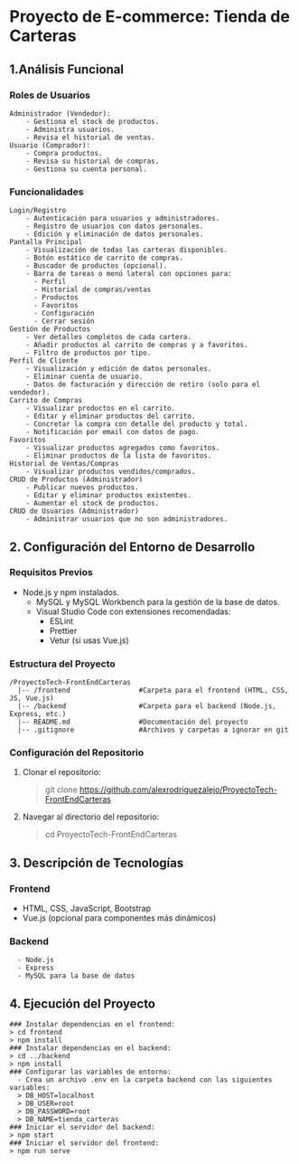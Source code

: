 # Proyecto de E-commerce: Tienda de Carteras
  ## 1.Análisis Funcional
  ### Roles de Usuarios
    Administrador (Vendedor):
        - Gestiona el stock de productos.
        - Administra usuarios.
        - Revisa el historial de ventas.
    Usuario (Comprador):
        - Compra productos.
        - Revisa su historial de compras.
        - Gestiona su cuenta personal.
  ### Funcionalidades
    Login/Registro
        - Autenticación para usuarios y administradores.
        - Registro de usuarios con datos personales.
        - Edición y eliminación de datos personales.
    Pantalla Principal
        - Visualización de todas las carteras disponibles.
        - Botón estático de carrito de compras.
        - Buscador de productos (opcional).
        - Barra de tareas o menú lateral con opciones para:
          - Perfil
          - Historial de compras/ventas
          - Productos
          - Favoritos
          - Configuración
          - Cerrar sesión
    Gestión de Productos
        - Ver detalles completos de cada cartera.
        - Añadir productos al carrito de compras y a favoritos.
        - Filtro de productos por tipo.
    Perfil de Cliente
        - Visualización y edición de datos personales.
        - Eliminar cuenta de usuario.
        - Datos de facturación y dirección de retiro (solo para el vendedor).
    Carrito de Compras
        - Visualizar productos en el carrito.
        - Editar y eliminar productos del carrito.
        - Concretar la compra con detalle del producto y total.
        - Notificación por email con datos de pago.
    Favoritos
        - Visualizar productos agregados como favoritos.
        - Eliminar productos de la lista de favoritos.
    Historial de Ventas/Compras
        - Visualizar productos vendidos/comprados.
    CRUD de Productos (Administrador)
        - Publicar nuevos productos.
        - Editar y eliminar productos existentes.
        - Aumentar el stock de productos.
    CRUD de Usuarios (Administrador)
        - Administrar usuarios que no son administradores.
  ## 2. Configuración del Entorno de Desarrollo
  ### Requisitos Previos
  - Node.js y npm instalados.
      - MySQL y MySQL Workbench para la gestión de la base de datos.
      - Visual Studio Code con extensiones recomendadas:
        - ESLint
        - Prettier
        - Vetur (si usas Vue.js)
  ### Estructura del Proyecto
    /ProyectoTech-FrontEndCarteras
      |-- /frontend                 #Carpeta para el frontend (HTML, CSS, JS, Vue.js)
      |-- /backend                  #Carpeta para el backend (Node.js, Express, etc.)
      |-- README.md                 #Documentación del proyecto
      |-- .gitignore                #Archivos y carpetas a ignorar en git
  ### Configuración del Repositorio
  1. Clonar el repositorio:
      > git clone https://github.com/alexrodriguezalejo/ProyectoTech-FrontEndCarteras
  2. Navegar al directorio del repositorio:
      > cd ProyectoTech-FrontEndCarteras

  ## 3. Descripción de Tecnologías
  ### Frontend
  - HTML, CSS, JavaScript, Bootstrap
  - Vue.js (opcional para componentes más dinámicos)
  ### Backend
      - Node.js
      - Express
      - MySQL para la base de datos
  ## 4. Ejecución del Proyecto
    ### Instalar dependencias en el frontend:
    > cd frontend
    > npm install
    ### Instalar dependencias en el backend:
    > cd ../backend
    > npm install
    ### Configurar las variables de entorno:
      - Crea un archivo .env en la carpeta backend con las siguientes variables:
      > DB_HOST=localhost
      > DB_USER=root
      > DB_PASSWORD=root
      > DB_NAME=tienda_carteras
    ### Iniciar el servidor del backend:
    > npm start
    ### Iniciar el servidor del frontend:
    > npm run serve
